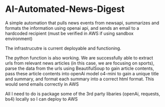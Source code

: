 # AI-Automated-News-Digest
A simple automation that pulls news events from newsapi, summarizes and formats the information using openai api, and sends an email to a hardcoded recipient (must be verified in AWS if using sandbox environment)

The infrastrucutre is current deployable and functioning.

The python function is also working. We are successfully able to extract urls from relevant news articles (in this case, we are focusing on sports), parse the data from the urls using BeautifulSoup to gain article contents, pass these article contents into openAi model o4-mini to gain a unique title and summary, and format each summary into a correct html format. This would send emails correctly in AWS

All I need to do is package some of the 3rd party libaries (openAi, requests, bs4) locally so I can deploy to AWS
